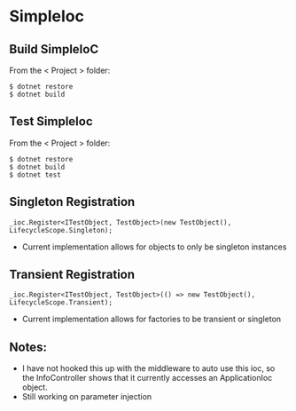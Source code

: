 # SimpleIoc
## Build SimpleIoC
From the < Project > folder:
```
$ dotnet restore
$ dotnet build
```

## Test SimpleIoc
From the < Project > folder:
```
$ dotnet restore
$ dotnet build
$ dotnet test
```

## Singleton Registration
```
_ioc.Register<ITestObject, TestObject>(new TestObject(), LifecycleScope.Singleton);
```
* Current implementation allows for objects to only be singleton instances

## Transient Registration
```
_ioc.Register<ITestObject, TestObject>(() => new TestObject(), LifecycleScope.Transient);
```
* Current implementation allows for factories to be transient or singleton

## Notes:
* I have not hooked this up with the middleware to auto use this ioc, so the InfoController shows that it currently accesses an ApplicationIoc object.
* Still working on parameter injection